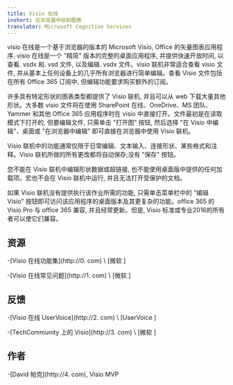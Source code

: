 ```yaml
---
title: Visio 在线
inshort: 在浏览器中绘制图表
translator: Microsoft Cognitive Services
---
```



visio 在线是一个基于浏览器的版本的 Microsoft Visio, Office 的矢量图表应用程序. visio 在线是一个 "精简" 版本的完整的桌面应用程序, 并提供快速开放时间, 以查看. vsdx 和. vsd 文件, 以及编辑. vsdx 文件。visio 联机非常适合查看 visio 文件, 并从基本上任何设备上的几乎所有浏览器进行简单编辑。查看 Visio 文件包括在所有 Office 365 订阅中, 但编辑功能要求购买额外的订阅。

许多具有特定形状的图表类型都提供了 Visio 联机, 并且可以从 web 下载大量其他形状。大多数 visio 文件将在使用 SharePoint 在线、OneDrive、MS 团队、Yammer 和其他 Office 365 应用程序时在 visio 中直接打开。文件最初是在读取模式下打开的, 但要编辑文件, 只需单击 "打开图" 按钮, 然后选择 "在 Visio 中编辑"、桌面或 "在浏览器中编辑" 即可直接在浏览器中使用 Visio 联机。

Visio 联机中的功能通常仅限于日常编辑、文本输入、连接形状、某些格式和注释。Visio 联机所做的所有更改都将自动保存;没有 "保存" 按钮。

您不能在 Visio 联机中编辑形状数据或超链接, 也不能使用桌面版中提供的任何加载项。宏也不会在 Visio 联机中运行, 并且无法打开受保护的文档。

如果 Visio 联机没有提供执行该作业所需的功能, 只需单击菜单栏中的 "编辑 Visio" 按钮即可访问该应用程序的桌面版本及其更复杂的功能。office 365 的 Visio Pro 与 office 365 兼容, 并且经常更新。但是, Visio 标准或专业2016的所有者可以使它们兼容。

资源
---------

-[Visio 在线功能集](http://0. com)
\ [微软 \]

-[Visio 在线常见问题](http://1. com)
\ [微软 \]

反馈
---------

-[Visio 在线 UserVoice](http://2. com)
\ [UserVoice \]

-[TechCommunity 上的 Visio](http://3. com)
\ [微软 \]

作者
---------

-[David 帕克](http://4. com), Visio MVP


